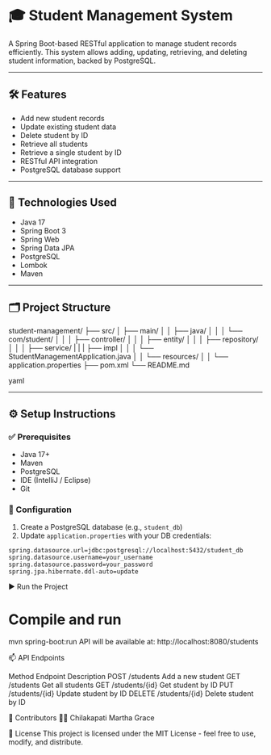 # 🎓 Student Management System

A Spring Boot-based RESTful application to manage student records efficiently. This system allows adding, updating, retrieving, and deleting student information, backed by PostgreSQL.

---

## 🛠️ Features

- Add new student records  
- Update existing student data  
- Delete student by ID  
- Retrieve all students  
- Retrieve a single student by ID  
- RESTful API integration  
- PostgreSQL database support  

---

## 🚀 Technologies Used

- Java 17  
- Spring Boot 3  
- Spring Web  
- Spring Data JPA  
- PostgreSQL  
- Lombok  
- Maven  

---

## 🗂️ Project Structure
student-management/
├── src/
│   ├── main/
│   │   ├── java/
│   │   │   └── com/student/
│   │   │       ├── controller/
│   │   │       ├── entity/
│   │   │       ├── repository/
│   │   │       ├── service/
|   |   |       ├── impl
│   │   │       └── StudentManagementApplication.java
│   │   └── resources/
│   │       └── application.properties
├── pom.xml
└── README.md

yaml

---

## ⚙️ Setup Instructions

### ✅ Prerequisites
- Java 17+  
- Maven  
- PostgreSQL  
- IDE (IntelliJ / Eclipse)  
- Git  

### 🔧 Configuration

1. Create a PostgreSQL database (e.g., `student_db`)  
2. Update `application.properties` with your DB credentials:

```properties
spring.datasource.url=jdbc:postgresql://localhost:5432/student_db
spring.datasource.username=your_username
spring.datasource.password=your_password
spring.jpa.hibernate.ddl-auto=update
```

▶️ Run the Project
# Compile and run
mvn spring-boot:run
API will be available at: http://localhost:8080/students

📫 API Endpoints

Method	Endpoint	Description
POST	/students	Add a new student
GET	/students	Get all students
GET	/students/{id}	Get student by ID
PUT	/students/{id}	Update student by ID
DELETE	/students/{id}	Delete student by ID


🙌 Contributors
👩‍💻 Chilakapati Martha Grace

📜 License
This project is licensed under the MIT License - feel free to use, modify, and distribute.


